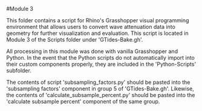 #Module 3

This folder contains a script for Rhino's Grasshopper visual programming environment that allows users to convert wave attenuation data into geometry for further visualization and evaluation. This script is located in Module 3 of the Scripts folder under 'GTides-Bake.gh'.

All processing in this module was done with vanilla Grasshopper and Python. In the event that the Python scripts do not automatically import into their custom components properly, they are included in the 'Python-Scripts' subfolder.

The contents of script 'subsampling_factors.py' should be pasted into the 'subsampling factors' component in group 5 of 'GTides-Bake.gh'. Likewise, the contents of 'calculate_subsample_percent.py' should be pasted into the 'calculate subsample percent' component of the same group.
